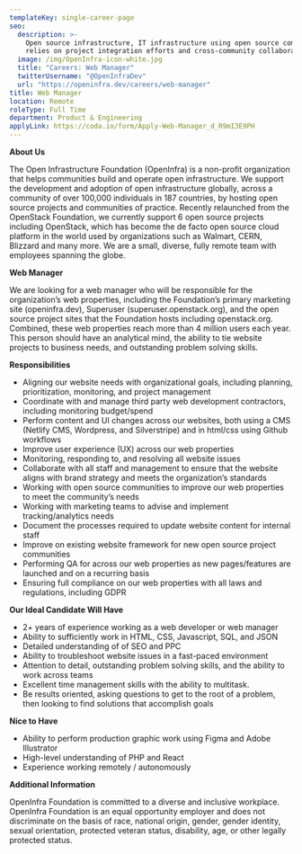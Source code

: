 ```yaml
---
templateKey: single-career-page
seo:
  description: >-
    Open source infrastructure, IT infrastructure using open source components,
    relies on project integration efforts and cross-community collaboration.
  image: /img/OpenInfra-icon-white.jpg
  title: "Careers: Web Manager"
  twitterUsername: "@OpenInfraDev"
  url: "https://openinfra.dev/careers/web-manager"
title: Web Manager
location: Remote
roleType: Full Time
department: Product & Engineering
applyLink: https://coda.io/form/Apply-Web-Manager_d_R9mI3E9PH
---
```


**About Us**

The Open Infrastructure Foundation (OpenInfra) is a non-profit organization that helps communities build and operate open infrastructure. We support the development and adoption of open infrastructure globally, across a community of over 100,000 individuals in 187 countries, by hosting open source projects and communities of practice. Recently relaunched from the OpenStack Foundation, we currently support 6 open source projects including OpenStack, which has become the de facto open source cloud platform in the world used by organizations such as Walmart, CERN, Blizzard and many more. We are a small, diverse, fully remote team with employees spanning the globe.

**Web Manager**

We are looking for a web manager who will be responsible for the organization’s web properties, including the Foundation’s primary marketing site (openinfra.dev), Superuser (superuser.openstack.org), and the open source project sites that the Foundation hosts including openstack.org. Combined, these web properties reach more than 4 million users each year. This person should have an analytical mind, the ability to tie website projects to business needs, and outstanding problem solving skills. 

**Responsibilities**

- Aligning our website needs with organizational goals, including planning, prioritization, monitoring, and project management
- Coordinate with and manage third party web development contractors, including monitoring budget/spend
- Perform content and UI changes across our websites, both using a CMS (Netlify CMS, Wordpress, and Silverstripe) and in html/css using Github workflows
- Improve user experience (UX) across our web properties
- Monitoring, responding to, and resolving all website issues
- Collaborate with all staff and management to ensure that the website aligns with brand strategy and meets the organization’s standards
- Working with open source communities to improve our web properties to meet the community’s needs
- Working with marketing teams to advise and implement tracking/analytics needs
- Document the processes required to update website content for internal staff
- Improve on existing website framework for new open source project communities
- Performing QA for across our web properties as new pages/features are launched and on a recurring basis
- Ensuring full compliance on our web properties with all laws and regulations, including GDPR


**Our Ideal Candidate Will Have**

- 2+ years of experience working as a web developer or web manager
- Ability to sufficiently work in HTML, CSS, Javascript, SQL, and JSON
- Detailed understanding of of SEO and PPC
- Ability to troubleshoot website issues in a fast-paced environment
- Attention to detail, outstanding problem solving skills, and the ability to work across teams
- Excellent time management skills with the ability to multitask.
- Be results oriented, asking questions to get to the root of a problem, then looking to find solutions that accomplish goals

**Nice to Have**

- Ability to perform production graphic work using Figma and Adobe Illustrator
- High-level understanding of PHP and React
- Experience working remotely / autonomously


**Additional Information**

OpenInfra Foundation is committed to a diverse and inclusive workplace. OpenInfra Foundation is an equal opportunity employer and does not discriminate on the basis of race, national origin, gender, gender identity, sexual orientation, protected veteran status, disability, age, or other legally protected status.